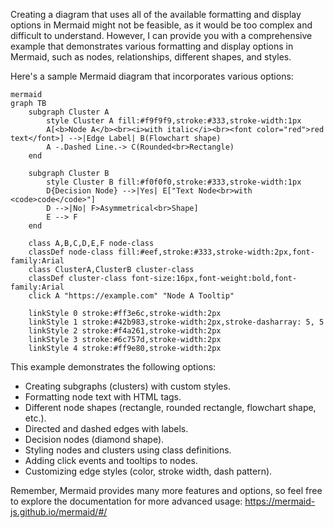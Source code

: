 Creating a diagram that uses all of the available formatting and display options in Mermaid might not be feasible, as it would be too complex and difficult to understand. However, I can provide you with a comprehensive example that demonstrates various formatting and display options in Mermaid, such as nodes, relationships, different shapes, and styles.

Here's a sample Mermaid diagram that incorporates various options:
```
mermaid
graph TB
    subgraph Cluster A
        style Cluster A fill:#f9f9f9,stroke:#333,stroke-width:1px
        A[<b>Node A</b><br><i>with italic</i><br><font color="red">red text</font>] -->|Edge Label| B(Flowchart shape)
        A -.Dashed Line.-> C(Rounded<br>Rectangle)
    end

    subgraph Cluster B
        style Cluster B fill:#f0f0f0,stroke:#333,stroke-width:1px
        D{Decision Node} -->|Yes| E["Text Node<br>with <code>code</code>"]
        D -->|No| F>Asymmetrical<br>Shape]
        E --> F
    end

    class A,B,C,D,E,F node-class
    classDef node-class fill:#eef,stroke:#333,stroke-width:2px,font-family:Arial
    class ClusterA,ClusterB cluster-class
    classDef cluster-class font-size:16px,font-weight:bold,font-family:Arial
    click A "https://example.com" "Node A Tooltip"

    linkStyle 0 stroke:#ff3e6c,stroke-width:2px
    linkStyle 1 stroke:#42b983,stroke-width:2px,stroke-dasharray: 5, 5
    linkStyle 2 stroke:#f4a261,stroke-width:2px
    linkStyle 3 stroke:#6c757d,stroke-width:2px
    linkStyle 4 stroke:#ff9e80,stroke-width:2px
```

This example demonstrates the following options:

- Creating subgraphs (clusters) with custom styles.
- Formatting node text with HTML tags.
- Different node shapes (rectangle, rounded rectangle, flowchart shape, etc.).
- Directed and dashed edges with labels.
- Decision nodes (diamond shape).
- Styling nodes and clusters using class definitions.
- Adding click events and tooltips to nodes.
- Customizing edge styles (color, stroke width, dash pattern).

Remember, Mermaid provides many more features and options, so feel free to explore the documentation for more advanced usage: https://mermaid-js.github.io/mermaid/#/
